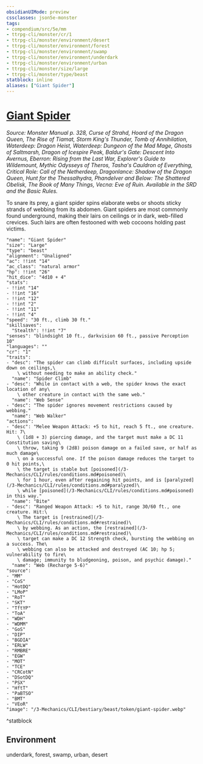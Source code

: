 ```yaml
---
obsidianUIMode: preview
cssclasses: json5e-monster
tags:
- compendium/src/5e/mm
- ttrpg-cli/monster/cr/1
- ttrpg-cli/monster/environment/desert
- ttrpg-cli/monster/environment/forest
- ttrpg-cli/monster/environment/swamp
- ttrpg-cli/monster/environment/underdark
- ttrpg-cli/monster/environment/urban
- ttrpg-cli/monster/size/large
- ttrpg-cli/monster/type/beast
statblock: inline
aliases: ["Giant Spider"]
---
```

# [Giant Spider](3-Mechanics\CLI\bestiary\beast/giant-spider.md)
*Source: Monster Manual p. 328, Curse of Strahd, Hoard of the Dragon Queen, The Rise of Tiamat, Storm King's Thunder, Tomb of Annihilation, Waterdeep: Dragon Heist, Waterdeep: Dungeon of the Mad Mage, Ghosts of Saltmarsh, Dragon of Icespire Peak, Baldur's Gate: Descent Into Avernus, Eberron: Rising from the Last War, Explorer's Guide to Wildemount, Mythic Odysseys of Theros, Tasha's Cauldron of Everything, Critical Role: Call of the Netherdeep, Dragonlance: Shadow of the Dragon Queen, Hunt for the Thessalhydra, Phandelver and Below: The Shattered Obelisk, The Book of Many Things, Vecna: Eve of Ruin. Available in the SRD and the Basic Rules.*  

To snare its prey, a giant spider spins elaborate webs or shoots sticky strands of webbing from its abdomen. Giant spiders are most commonly found underground, making their lairs on ceilings or in dark, web-filled crevices. Such lairs are often festooned with web cocoons holding past victims.

```statblock
"name": "Giant Spider"
"size": "Large"
"type": "beast"
"alignment": "Unaligned"
"ac": !!int "14"
"ac_class": "natural armor"
"hp": !!int "26"
"hit_dice": "4d10 + 4"
"stats":
- !!int "14"
- !!int "16"
- !!int "12"
- !!int "2"
- !!int "11"
- !!int "4"
"speed": "30 ft., climb 30 ft."
"skillsaves":
  "Stealth": !!int "7"
"senses": "blindsight 10 ft., darkvision 60 ft., passive Perception 10"
"languages": ""
"cr": "1"
"traits":
- "desc": "The spider can climb difficult surfaces, including upside down on ceilings,\
    \ without needing to make an ability check."
  "name": "Spider Climb"
- "desc": "While in contact with a web, the spider knows the exact location of any\
    \ other creature in contact with the same web."
  "name": "Web Sense"
- "desc": "The spider ignores movement restrictions caused by webbing."
  "name": "Web Walker"
"actions":
- "desc": "Melee Weapon Attack: +5 to hit, reach 5 ft., one creature. Hit: 7\
    \ (1d8 + 3) piercing damage, and the target must make a DC 11 Constitution saving\
    \ throw, taking 9 (2d8) poison damage on a failed save, or half as much damage\
    \ on a successful one. If the poison damage reduces the target to 0 hit points,\
    \ the target is stable but [poisoned](/3-Mechanics/CLI/rules/conditions.md#poisoned)\
    \ for 1 hour, even after regaining hit points, and is [paralyzed](/3-Mechanics/CLI/rules/conditions.md#paralyzed)\
    \ while [poisoned](/3-Mechanics/CLI/rules/conditions.md#poisoned) in this way."
  "name": "Bite"
- "desc": "Ranged Weapon Attack: +5 to hit, range 30/60 ft., one creature. Hit:\
    \ The target is [restrained](/3-Mechanics/CLI/rules/conditions.md#restrained)\
    \ by webbing. As an action, the [restrained](/3-Mechanics/CLI/rules/conditions.md#restrained)\
    \ target can make a DC 12 Strength check, bursting the webbing on a success. The\
    \ webbing can also be attacked and destroyed (AC 10; hp 5; vulnerability to fire\
    \ damage; immunity to bludgeoning, poison, and psychic damage)."
  "name": "Web (Recharge 5-6)"
"source":
- "MM"
- "CoS"
- "HotDQ"
- "LMoP"
- "RoT"
- "SKT"
- "TftYP"
- "ToA"
- "WDH"
- "WDMM"
- "GoS"
- "DIP"
- "BGDIA"
- "ERLW"
- "RMBRE"
- "EGW"
- "MOT"
- "TCE"
- "CRCotN"
- "DSotDQ"
- "PSX"
- "HftT"
- "PaBTSO"
- "BMT"
- "VEoR"
"image": "/3-Mechanics/CLI/bestiary/beast/token/giant-spider.webp"
```
^statblock

## Environment

underdark, forest, swamp, urban, desert